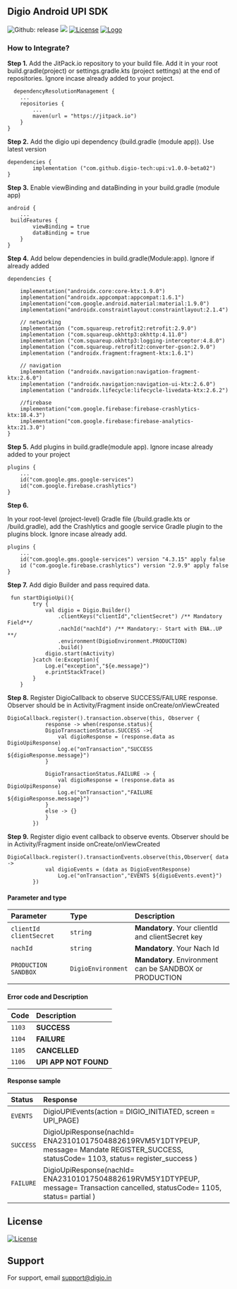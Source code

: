 ## Digio Android UPI SDK

![Github: release](https://img.shields.io/github/v/release/digio-tech/upi)
[![](https://jitpack.io/v/digio-tech/upi.svg)](https://jitpack.io/#digio-tech/upi)
[![License](https://img.shields.io/badge/License-Apache2.0-green.svg)](https://github.com/digio-tech/upi/blob/main/LICENSE)
[![Logo](https://img.shields.io/badge/Powered%20by-Digio-2979BF.svg)](https://www.digio.in)



### **How to Integrate?**

**Step 1.**
Add the JitPack.io repository to your build file. Add it in your root build.gradle(project) or settings.gradle.kts (project settings) at the end of repositories. Ignore incase already added to your project.

```
  dependencyResolutionManagement {
    ...
    repositories {
        ...
        maven(url = "https://jitpack.io")
    }
}
```


**Step 2.**
Add the digio upi dependency (build.gradle (module app)). Use latest version

	dependencies {
	        implementation ("com.github.digio-tech:upi:v1.0.0-beta02")
	}

**Step 3.**
Enable viewBinding and dataBinding in your build.gradle (module app)
```
android {
    ...
 buildFeatures {
        viewBinding = true
        dataBinding = true
    }
}    

```

**Step 4.**
Add below dependencies in build.gradle(Module:app). Ignore if already added


```
dependencies {
 
    implementation("androidx.core:core-ktx:1.9.0")
    implementation("androidx.appcompat:appcompat:1.6.1")
    implementation("com.google.android.material:material:1.9.0")
    implementation("androidx.constraintlayout:constraintlayout:2.1.4")
    
    // networking
    implementation ("com.squareup.retrofit2:retrofit:2.9.0")
    implementation ("com.squareup.okhttp3:okhttp:4.11.0")
    implementation ("com.squareup.okhttp3:logging-interceptor:4.8.0")
    implementation ("com.squareup.retrofit2:converter-gson:2.9.0")
    implementation ("androidx.fragment:fragment-ktx:1.6.1")
    
    // navigation
    implementation ("androidx.navigation:navigation-fragment-ktx:2.6.0")
    implementation ("androidx.navigation:navigation-ui-ktx:2.6.0")
    implementation ("androidx.lifecycle:lifecycle-livedata-ktx:2.6.2")

    //firebase
    implementation("com.google.firebase:firebase-crashlytics-ktx:18.4.3")
    implementation("com.google.firebase:firebase-analytics-ktx:21.3.0")
}
```

**Step 5.**
Add plugins in build.gradle(module app). Ignore incase already added to your project

```
plugins {
    ...
    id("com.google.gms.google-services")
    id("com.google.firebase.crashlytics")
}
```

**Step 6.**

In your root-level (project-level) Gradle file (<project>/build.gradle.kts or <project>/build.gradle), add the Crashlytics and google service Gradle plugin to the plugins block. Ignore incase already add.

```
plugins {
    ...
    id("com.google.gms.google-services") version "4.3.15" apply false
    id ("com.google.firebase.crashlytics") version "2.9.9" apply false
}
```

**Step 7.**
Add digio Builder and pass required data.
```
 fun startDigioUpi(){
        try {
            val digio = Digio.Builder()
                .clientKeys("clientId","clientSecret") /** Mandatory Field**/
                .nachId("nachId") /** Mandatory:- Start with ENA..UP **/
                .environment(DigioEnvironment.PRODUCTION)
                .build()
            digio.start(mActivity) 
        }catch (e:Exception){
            Log.e("exception","${e.message}")
            e.printStackTrace()
        }
    }
```
**Step 8.**
Register DigioCallback to observe SUCCESS/FAILURE response. Observer should be in Activity/Fragment inside onCreate/onViewCreated

```
DigioCallback.register().transaction.observe(this, Observer {
            response -> when(response.status){
            DigioTransactionStatus.SUCCESS ->{
                val digioResponse = (response.data as DigioUpiResponse)
                Log.e("onTransaction","SUCCESS ${digioResponse.message}")
            }

            DigioTransactionStatus.FAILURE -> {
                val digioResponse = (response.data as DigioUpiResponse)
                Log.e("onTransaction","FAILURE ${digioResponse.message}")
            }
            else -> {}
            }
        })
```

**Step 9.**
Register digio event callback to observe events. Observer should be in Activity/Fragment inside onCreate/onViewCreated
```
DigioCallback.register().transactionEvents.observe(this,Observer{ data ->
            val digioEvents = (data as DigioEventResponse)
                Log.e("onTransaction","EVENTS ${digioEvents.event}")
        })
```

#### Parameter and type


| Parameter | Type     | Description                |
| :-------- | :------- | :------------------------- |
| `clientId` `clientSecret` | `string` | **Mandatory**. Your clientId and clientSecret key  |
| `nachId` | `string` | **Mandatory**. Your Nach Id |
| `PRODUCTION` `SANDBOX` | `DigioEnvironment` | **Mandatory**. Environment can be SANDBOX or PRODUCTION |


#### Error code and Description

| Code      | Description                |
| :-------- | :------------------------- |
| `1103`| **SUCCESS**  |
| `1104`| **FAILURE**  |
| `1105`| **CANCELLED**  |
| `1106`| **UPI APP NOT FOUND**  |

#### Response sample 

| Status    | Response                |
| :-------- | :------------------------- |
| `EVENTS`| DigioUPIEvents(action = DIGIO_INITIATED, screen = UPI_PAGE)  |
| `SUCCESS`| DigioUpiResponse(nachId= ENA23101017504882619RVM5Y1DTYPEUP, message= Mandate REGISTER_SUCCESS, statusCode= 1103, status= register_success )  |
| `FAILURE`| DigioUpiResponse(nachId= ENA23101017504882619RVM5Y1DTYPEUP, message= Transaction cancelled, statusCode= 1105, status= partial )  |



## License
[![License](https://img.shields.io/badge/License-Apache2.0-green.svg)](https://github.com/digio-tech/upi/blob/main/LICENSE)


## Support

For support, email support@digio.in




